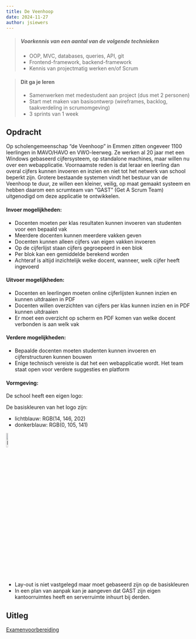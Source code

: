 ```yaml
---
title: De Veenhoop
date: 2024-11-27
author: jsiewers
---
```


> ##### Voorkennis van een aantal van de volgende technieken
> * OOP, MVC, databases, queries, API, git
> * Frontend-framework, backend-framework
> * Kennis van projectmatig werken en/of Scrum

> #### Dit ga je leren
> * Samenwerken met medestudent aan project (dus met 2 personen)
> * Start met maken van basisontwerp (wireframes, backlog, taakverdeling in scrumomgeving)
> * 3 sprints van 1 week 

## Opdracht
Op scholengemeenschap “de Veenhoop” in Emmen zitten ongeveer 1100 leerlingen in MAVO/HAVO en VWO-leerweg. Ze werken al 20 jaar met een Windows gebaseerd cijfersysteem, op standalone machines, maar willen nu over een webapplicatie. Voornaamste reden is dat leraar en leerling dan overal cijfers kunnen invoeren en inzien en niet tot het netwerk van school beperkt zijn.
Grotere bestaande systemen vindt het bestuur van de Veenhoop te duur, ze willen een kleiner, veilig, op maat gemaakt systeem en hebben daarom een scrumteam van “GAST” (Get A Scrum Team) uitgenodigd om deze applicatie te ontwikkelen.


#### Invoer mogelijkheden:
*	Docenten moeten per klas resultaten kunnen invoeren van studenten voor een bepaald vak 
*	Meerdere docenten kunnen meerdere vakken geven
*	Docenten kunnen alleen cijfers van eigen vakken invoeren
*	Op de cijferlijst staan cijfers gegroepeerd in een blok
*	Per blok kan een gemiddelde berekend worden
*	Achteraf is altijd inzichtelijk welke docent, wanneer, welk cijfer heeft ingevoerd

#### Uitvoer mogelijkheden:
*	Docenten en leerlingen moeten online cijferlijsten kunnen inzien en kunnen uitdraaien in PDF
*	Docenten willen overzichten van cijfers per klas kunnen inzien en in PDF kunnen uitdraaien 
*	Er moet een overzicht op scherm en PDF komen van welke docent verbonden is aan welk vak

#### Verdere mogelijkheden:
*	Bepaalde docenten moeten studenten kunnen invoeren en cijferstructuren kunnen bouwen 
*	Enige technisch vereiste is dat het een webapplicatie wordt. Het team staat open voor verdere suggesties en platform


#### Vormgeving:
De school heeft een eigen logo:  
  
De basiskleuren van het logo zijn: 
*	lichtblauw: RGB(14, 146, 202) 
*	donkerblauw: RGB(0, 105, 141)

<img src="https://static.edutorial.nl/projecten/veenhoop/logo_veenhoop.jpg" alt="logo de veenhoop" style="width:10%;display:block">


* Lay-out is niet vastgelegd maar moet gebaseerd zijn op de basiskleuren
* In een plan van aanpak kan je aangeven dat GAST zijn eigen kantoorruimtes heeft en serverruimte inhuurt  bij derden.

## Uitleg
[Examenvoorbereiding](https://www.edutorial.nl/examen/examen-25604/)